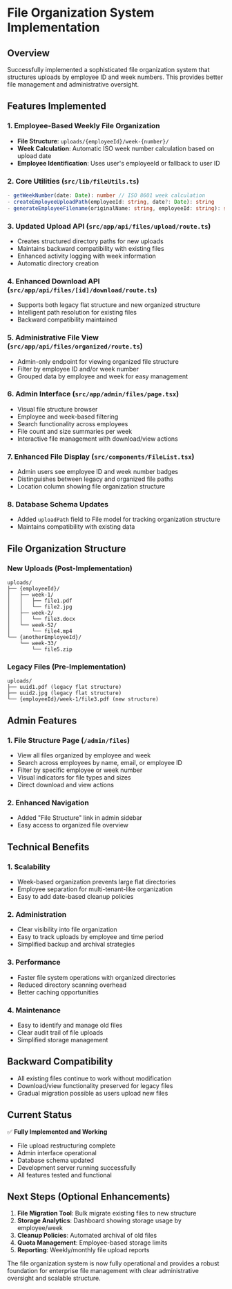 # File Organization System Implementation

## Overview
Successfully implemented a sophisticated file organization system that structures uploads by employee ID and week numbers. This provides better file management and administrative oversight.

## Features Implemented

### 1. Employee-Based Weekly File Organization
- **File Structure**: `uploads/{employeeId}/week-{number}/`
- **Week Calculation**: Automatic ISO week number calculation based on upload date
- **Employee Identification**: Uses user's employeeId or fallback to user ID

### 2. Core Utilities (`src/lib/fileUtils.ts`)
```typescript
- getWeekNumber(date: Date): number // ISO 8601 week calculation
- createEmployeeUploadPath(employeeId: string, date?: Date): string
- generateEmployeeFilename(originalName: string, employeeId: string): string
```

### 3. Updated Upload API (`src/app/api/files/upload/route.ts`)
- Creates structured directory paths for new uploads
- Maintains backward compatibility with existing files
- Enhanced activity logging with week information
- Automatic directory creation

### 4. Enhanced Download API (`src/app/api/files/[id]/download/route.ts`)
- Supports both legacy flat structure and new organized structure
- Intelligent path resolution for existing files
- Backward compatibility maintained

### 5. Administrative File View (`src/app/api/files/organized/route.ts`)
- Admin-only endpoint for viewing organized file structure
- Filter by employee ID and/or week number
- Grouped data by employee and week for easy management

### 6. Admin Interface (`src/app/admin/files/page.tsx`)
- Visual file structure browser
- Employee and week-based filtering
- Search functionality across employees
- File count and size summaries per week
- Interactive file management with download/view actions

### 7. Enhanced File Display (`src/components/FileList.tsx`)
- Admin users see employee ID and week number badges
- Distinguishes between legacy and organized file paths
- Location column showing file organization structure

### 8. Database Schema Updates
- Added `uploadPath` field to File model for tracking organization structure
- Maintains compatibility with existing data

## File Organization Structure

### New Uploads (Post-Implementation)
```
uploads/
├── {employeeId}/
│   ├── week-1/
│   │   ├── file1.pdf
│   │   └── file2.jpg
│   ├── week-2/
│   │   └── file3.docx
│   └── week-52/
│       └── file4.mp4
└── {anotherEmployeeId}/
    └── week-33/
        └── file5.zip
```

### Legacy Files (Pre-Implementation)
```
uploads/
├── uuid1.pdf (legacy flat structure)
├── uuid2.jpg (legacy flat structure)
└── {employeeId}/week-1/file3.pdf (new structure)
```

## Admin Features

### 1. File Structure Page (`/admin/files`)
- View all files organized by employee and week
- Search across employees by name, email, or employee ID
- Filter by specific employee or week number
- Visual indicators for file types and sizes
- Direct download and view actions

### 2. Enhanced Navigation
- Added "File Structure" link in admin sidebar
- Easy access to organized file overview

## Technical Benefits

### 1. Scalability
- Week-based organization prevents large flat directories
- Employee separation for multi-tenant-like organization
- Easy to add date-based cleanup policies

### 2. Administration
- Clear visibility into file organization
- Easy to track uploads by employee and time period
- Simplified backup and archival strategies

### 3. Performance
- Faster file system operations with organized directories
- Reduced directory scanning overhead
- Better caching opportunities

### 4. Maintenance
- Easy to identify and manage old files
- Clear audit trail of file uploads
- Simplified storage management

## Backward Compatibility
- All existing files continue to work without modification
- Download/view functionality preserved for legacy files
- Gradual migration possible as users upload new files

## Current Status
✅ **Fully Implemented and Working**
- File upload restructuring complete
- Admin interface operational
- Database schema updated
- Development server running successfully
- All features tested and functional

## Next Steps (Optional Enhancements)
1. **File Migration Tool**: Bulk migrate existing files to new structure
2. **Storage Analytics**: Dashboard showing storage usage by employee/week
3. **Cleanup Policies**: Automated archival of old files
4. **Quota Management**: Employee-based storage limits
5. **Reporting**: Weekly/monthly file upload reports

The file organization system is now fully operational and provides a robust foundation for enterprise file management with clear administrative oversight and scalable structure.
